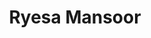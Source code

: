 ---
title: "Ryesa Mansoor"
presenter_id: ryesa_mansoor
position: Postbac IRTA
start_date: 
end_date: 2022
email: 
phone: 
photo: assets/images/ryesa_framed.png
status: former
layout: member 
---